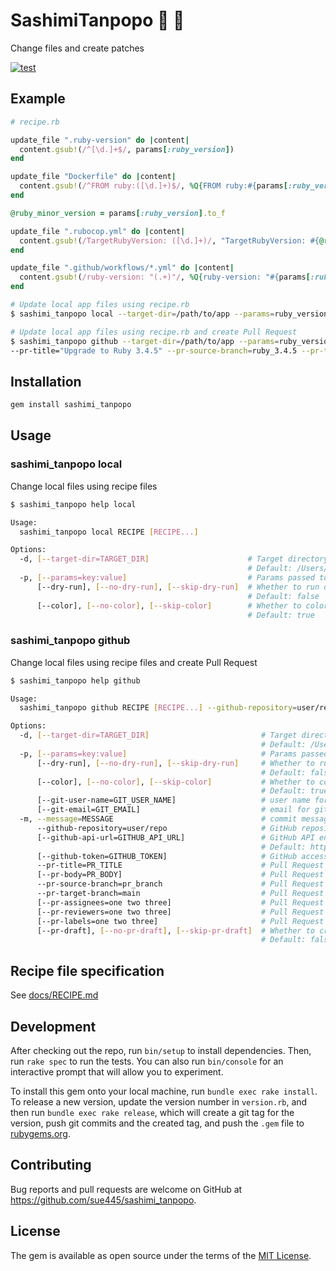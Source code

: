 # SashimiTanpopo :sushi: :blossom:
Change files and create patches

[![test](https://github.com/sue445/sashimi_tanpopo/actions/workflows/test.yml/badge.svg)](https://github.com/sue445/sashimi_tanpopo/actions/workflows/test.yml)

## Example
```ruby
# recipe.rb

update_file ".ruby-version" do |content|
  content.gsub!(/^[\d.]+$/, params[:ruby_version])
end

update_file "Dockerfile" do |content|
  content.gsub!(/^FROM ruby:([\d.]+)$/, %Q{FROM ruby:#{params[:ruby_version]}})
end

@ruby_minor_version = params[:ruby_version].to_f

update_file ".rubocop.yml" do |content|
  content.gsub!(/TargetRubyVersion: ([\d.]+)/, "TargetRubyVersion: #{@ruby_minor_version}")
end

update_file ".github/workflows/*.yml" do |content|
  content.gsub!(/ruby-version: "(.+)"/, %Q{ruby-version: "#{params[:ruby_version]}"})
end
```

```bash
# Update local app files using recipe.rb
$ sashimi_tanpopo local --target-dir=/path/to/app --params=ruby_version:3.4.5 /path/to/recipe.rb

# Update local app files using recipe.rb and create Pull Request
$ sashimi_tanpopo github --target-dir=/path/to/app --params=ruby_version:3.4.5 --message="Upgrade to Ruby 3.4.5" --github-repository=yourname/yourrepo \
--pr-title="Upgrade to Ruby 3.4.5" --pr-source-branch=ruby_3.4.5 --pr-target-branch=main --pr-draft recipe.rb
```

## Installation
```bash
gem install sashimi_tanpopo
```

## Usage
### sashimi_tanpopo local
Change local files using recipe files

```bash
$ sashimi_tanpopo help local

Usage:
  sashimi_tanpopo local RECIPE [RECIPE...]

Options:
  -d, [--target-dir=TARGET_DIR]                      # Target directory
                                                     # Default: /Users/sue445/workspace/github.com/sue445/sashimi_tanpopo
  -p, [--params=key:value]                           # Params passed to recipe file
      [--dry-run], [--no-dry-run], [--skip-dry-run]  # Whether to run dry run
                                                     # Default: false
      [--color], [--no-color], [--skip-color]        # Whether to colorize output
                                                     # Default: true
```

### sashimi_tanpopo github
Change local files using recipe files and create Pull Request

```bash
$ sashimi_tanpopo help github

Usage:
  sashimi_tanpopo github RECIPE [RECIPE...] --github-repository=user/repo --pr-source-branch=pr_branch --pr-target-branch=main --pr-title=PR_TITLE -m, --message=MESSAGE

Options:
  -d, [--target-dir=TARGET_DIR]                         # Target directory
                                                        # Default: /Users/sue445/workspace/github.com/sue445/sashimi_tanpopo
  -p, [--params=key:value]                              # Params passed to recipe file
      [--dry-run], [--no-dry-run], [--skip-dry-run]     # Whether to run dry run
                                                        # Default: false
      [--color], [--no-color], [--skip-color]           # Whether to colorize output
                                                        # Default: true
      [--git-user-name=GIT_USER_NAME]                   # user name for git commit. default: username of user authenticated with token
      [--git-email=GIT_EMAIL]                           # email for git commit. default: <git_user_name>@users.noreply.<github_host>
  -m, --message=MESSAGE                                 # commit message
      --github-repository=user/repo                     # GitHub repository for Pull Request [$GITHUB_REPOSITORY]
      [--github-api-url=GITHUB_API_URL]                 # GitHub API endpoint. Either --github-api-url or $GITHUB_API_URL is required [$GITHUB_API_URL]
                                                        # Default: https://api.github.com
      [--github-token=GITHUB_TOKEN]                     # GitHub access token. Either --github-token or $GITHUB_TOKEN is required [$GITHUB_TOKEN]
      --pr-title=PR_TITLE                               # Pull Request title
      [--pr-body=PR_BODY]                               # Pull Request body
      --pr-source-branch=pr_branch                      # Pull Request source branch (a.k.a. head branch)
      --pr-target-branch=main                           # Pull Request target branch (a.k.a. base branch). Either --pr-target-branch or $GITHUB_REF_NAME is required [$GITHUB_REF_NAME]
      [--pr-assignees=one two three]                    # Pull Request assignees
      [--pr-reviewers=one two three]                    # Pull Request reviewers
      [--pr-labels=one two three]                       # Pull Request labels
      [--pr-draft], [--no-pr-draft], [--skip-pr-draft]  # Whether to create draft Pull Request
                                                        # Default: false
```

## Recipe file specification
See [docs/RECIPE.md](docs/RECIPE.md)

## Development

After checking out the repo, run `bin/setup` to install dependencies. Then, run `rake spec` to run the tests. You can also run `bin/console` for an interactive prompt that will allow you to experiment.

To install this gem onto your local machine, run `bundle exec rake install`. To release a new version, update the version number in `version.rb`, and then run `bundle exec rake release`, which will create a git tag for the version, push git commits and the created tag, and push the `.gem` file to [rubygems.org](https://rubygems.org).

## Contributing

Bug reports and pull requests are welcome on GitHub at https://github.com/sue445/sashimi_tanpopo.

## License

The gem is available as open source under the terms of the [MIT License](https://opensource.org/licenses/MIT).
